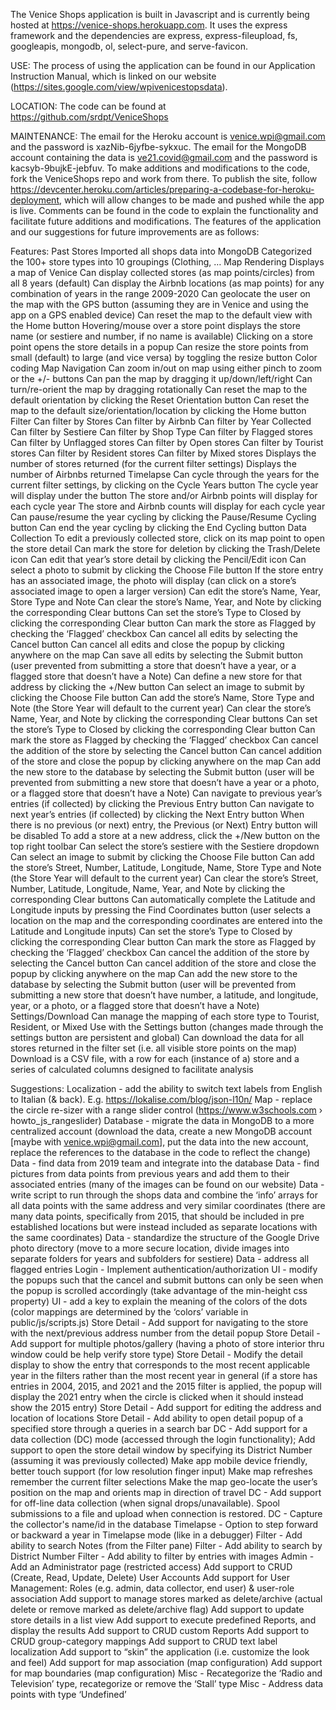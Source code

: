 The Venice Shops application is built in Javascript and is currently being hosted at https://venice-shops.herokuapp.com.  It uses the express framework and the dependencies are express, express-fileupload, fs, googleapis, mongodb, ol, select-pure, and serve-favicon.  

USE: The process of using the application can be found in our Application Instruction Manual, which is linked on our website (https://sites.google.com/view/wpivenicestopsdata).  

LOCATION: The code can be found at https://github.com/srdpt/VeniceShops 

MAINTENANCE: The email for the Heroku account is venice.wpi@gmail.com and the password is xazNib-6jyfbe-sykxuc.  The email for the MongoDB account containing the data is ve21.covid@gmail.com and the password is kacsyb-9bujkE-jebfuv.  To make additions and modifications to the code, fork the VeniceShops repo and work from there.  To publish the site, follow https://devcenter.heroku.com/articles/preparing-a-codebase-for-heroku-deployment, which will allow changes to be made and pushed while the app is live.  Comments can be found in the code to explain the functionality and facilitate future additions and modifications.  The features of the application and our suggestions for future improvements are as follows: 

Features:
Past Stores
    Imported all shops data into MongoDB
    Categorized the 100+ store types into 10 groupings (Clothing, …
Map Rendering
    Displays a map of Venice
    Can display collected stores (as map points/circles) from all 8 years (default)
    Can display the Airbnb locations (as map points) for any combination of years in the range 2009-2020
    Can geolocate the user on the map with the GPS button (assuming they are in Venice and using the app on a GPS enabled device)
    Can reset the map to the default view with the Home button
    Hovering/mouse over a store point displays the store name (or sestiere and number, if no name is available)
    Clicking on a store point opens the store details in a popup
    Can resize the store points from small (default) to large (and vice versa) by toggling the resize button
    Color coding
Map Navigation
    Can zoom in/out on map using either pinch to zoom or the +/- buttons
    Can pan the map by dragging it up/down/left/right 
    Can turn/re-orient the map by dragging rotationally
    Can reset the map to the default orientation by clicking the Reset Orientation button
    Can reset the map to the default size/orientation/location by clicking the Home button
Filter
    Can filter by Stores
    Can filter by Airbnb
    Can filter by Year Collected
    Can filter by Sestiere
    Can filter by Shop Type
    Can filter by Flagged stores
    Can filter by Unflagged stores
    Can filter by Open stores
    Can filter by Tourist stores
    Can filter by Resident stores
    Can filter by Mixed stores
    Displays the number of stores returned (for the current filter settings)
    Displays the number of Airbnbs returned 
Timelapse
    Can cycle through the years for the current filter settings, by clicking on the Cycle Years button
        The cycle year will display under the button
        The store and/or Airbnb points will display for each cycle year
        The store and Airbnb counts will display for each cycle year
    Can pause/resume the year cycling by clicking the Pause/Resume Cycling button
    Can end the year cycling by clicking the End Cycling button
Data Collection
    To edit a previously collected store, click on its map point to open the store detail
        Can mark the store for deletion by clicking the Trash/Delete icon
        Can edit that year’s store detail by clicking the Pencil/Edit icon
            Can select a photo to submit by clicking the Choose File button
            If the store entry has an associated image, the photo will display (can click on a store’s          associated image to open a larger version)
            Can edit the store’s Name, Year, Store Type and Note
            Can clear the store’s Name, Year, and Note by clicking the corresponding Clear buttons
            Can set the store’s Type to Closed by clicking the corresponding Clear button
            Can mark the store as Flagged by checking the ‘Flagged’ checkbox
            Can cancel all edits by selecting the Cancel button
            Can cancel all edits and close the popup by clicking anywhere on the map
            Can save all edits by selecting the Submit button (user prevented from submitting a store that doesn’t have a year, or a flagged store that doesn’t have a Note)
        Can define a new store for that address by clicking the +/New button
            Can select an image to submit by clicking the Choose File button 
            Can add the store’s Name, Store Type and Note (the Store Year will default to the current year)
            Can clear the store’s Name, Year, and Note by clicking the corresponding Clear buttons
            Can set the store’s Type to Closed by clicking the corresponding Clear button
            Can mark the store as Flagged by checking the ‘Flagged’ checkbox
            Can cancel the addition of the store by selecting the Cancel button
            Can cancel addition of the store and close the popup by clicking anywhere on the map
            Can add the new store to the database by selecting the Submit button (user will be prevented from submitting a new store that doesn’t have a year or a photo, or a flagged store that doesn’t have a Note)
        Can navigate to previous year’s entries (if collected) by clicking the Previous Entry button
        Can navigate to next year’s entries (if collected) by clicking the Next Entry button
        When there is no previous (or next) entry, the Previous (or Next) Entry button will be disabled
    To add a store at a new address, click the +/New button on the top right toolbar
        Can select the store’s sestiere with the Sestiere dropdown
        Can select an image to submit by clicking the Choose File button 
        Can add the store’s Street, Number, Latitude, Longitude, Name, Store Type and Note (the Store Year will default to the current year)
        Can clear the store’s Street, Number, Latitude, Longitude, Name, Year, and Note by clicking the corresponding Clear buttons
        Can automatically complete the Latitude and Longitude inputs by pressing the Find Coordinates button    (user selects a location on the map and the corresponding coordinates are entered into the Latitude and Longitude inputs)
        Can set the store’s Type to Closed by clicking the corresponding Clear button
        Can mark the store as Flagged by checking the ‘Flagged’ checkbox
        Can cancel the addition of the store by selecting the Cancel button
        Can cancel addition of the store and close the popup by clicking anywhere on the map
        Can add the new store to the database by selecting the Submit button (user will be prevented from submitting a new store that doesn’t have number, a latitude, and longitude, year, or a photo, or a flagged store that doesn’t have a Note)
Settings/Download
    Can manage the mapping of each store type to Tourist, Resident, or Mixed Use with the Settings button (changes made through the settings button are persistent and global)
    Can download the data for all stores returned in the filter set (i.e. all visible store points on the map)
    Download is a CSV file, with a row for each (instance of a) store and a series of calculated columns designed to facilitate analysis

Suggestions:
Localization - add the ability to switch text labels from English to Italian (& back). E.g. https://lokalise.com/blog/json-l10n/
Map - replace the circle re-sizer with a range slider control (https://www.w3schools.com › howto_js_rangeslider)
Database - migrate the data in MongoDB to a more centralized account (download the data, create a new MongoDB account [maybe with venice.wpi@gmail.com], put the data into the new account, replace the references to the database in the code to reflect the change)
Data - find data from 2019 team and integrate into the database
Data - find pictures from data points from previous years and add them to their associated entries (many of the images can be found on our website)
Data - write script to run through the shops data and combine the ‘info’ arrays for all data points with the same address and very similar coordinates (there are many data points, specifically from 2015, that should be included in pre established locations but were instead included as separate locations with the same coordinates)
Data - standardize the structure of the Google Drive photo directory (move to a more secure location, divide images into separate folders for years and subfolders for sestiere)
Data - address all flagged entries
Login - Implement authentication/authorization
UI - modify the popups such that the cancel and submit buttons can only be seen when the popup is scrolled accordingly (take advantage of the min-height css property)
UI - add a key to explain the meaning of the colors of the dots (color mappings are determined by the ‘colors’ variable in public/js/scripts.js)
Store Detail - Add support for navigating to the store with the next/previous address number from the detail popup
Store Detail - Add support for multiple photos/gallery (having a photo of store interior thru window could be help verify store type)
Store Detail - Modify the detail display to show the entry that corresponds to the most recent applicable year in the filters rather than the most recent year in general (if a store has entries in 2004, 2015, and 2021 and the 2015 filter is applied, the popup will display the 2021 entry when the circle is clicked when it should instead show the 2015 entry)
Store Detail - Add support for editing the address and location of locations
Store Detail - Add ability to open detail popup of a specified store through a queries in a search bar
DC - Add support for a data collection (DC) mode (accessed through the login functionality); 
    Add support to open the store detail window by specifying its District Number (assuming it was previously collected)
    Make app mobile device friendly, better touch support (for low resolution finger input)
    Make map refreshes remember the current filter selections
    Make the map geo-locate the user’s position on the map and orients map in direction of travel
DC - Add support for off-line data collection (when signal drops/unavailable). Spool submissions to a file and upload when connection is restored.
DC - Capture the collector's name/id in the database
Timelapse - Option to step forward or backward a year in Timelapse mode (like in a debugger)
Filter - Add ability to search Notes (from the Filter pane)
Filter - Add ability to search by District Number
Filter - Add ability to filter by entries with images
Admin - Add an Administrator page (restricted access)
    Add support to CRUD (Create, Read, Update, Delete) User Accounts 
    Add support for User Management: Roles (e.g. admin, data collector, end user) & user-role association
    Add support to manage stores marked as delete/archive (actual delete or remove marked as delete/archive flag)
    Add support to update store details in a list view
    Add support to execute predefined Reports, and display the results 
    Add support to CRUD custom Reports
    Add support to CRUD group-category mappings
    Add support to CRUD text label localization
    Add support to “skin” the application (i.e. customize the look and feel)
    Add support for map association (map configuration)
    Add support for map boundaries (map configuration)
Misc - Recategorize the ‘Radio and Television’ type, recategorize or remove the ‘Stall’ type
Misc - Address data points with type ‘Undefined’
